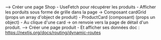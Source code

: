 --> Créer une page Shop
    - UseFetch pour récupérer les produits
    - Afficher les porduits sous forme de grille dans la page -> Composant cardGrid (props un array d'object de produit)
    - ProductCard (composant) (props un object)
    - Au clique d'une card -> on renvoie vers la page de détail d'un produit.
--> Créer une page produit 
    - Et afficher ses données 
    doc : https://nextjs.org/docs/routing/dynamic-routes
